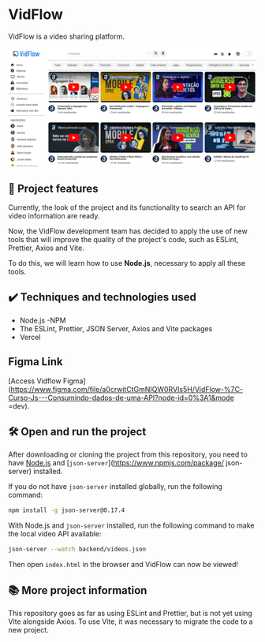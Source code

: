 # VidFlow

VidFlow is a video sharing platform.

![Screenshot from Vidflow.](./vidflow.png)

## 🔨 Project features

Currently, the look of the project and its functionality to search an API for video information are ready.

Now, the VidFlow development team has decided to apply the use of new tools that will improve the quality of the project's code, such as ESLint, Prettier, Axios and Vite.

To do this, we will learn how to use **Node.js**, necessary to apply all these tools.

## ✔️ Techniques and technologies used

- Node.js
-NPM
- The ESLint, Prettier, JSON Server, Axios and Vite packages
- Vercel

## Figma Link

[Access Vidflow Figma](https://www.figma.com/file/a0crwitCtGmNIQW0RVIs5H/VidFlow-%7C-Curso-Js---Consumindo-dados-de-uma-API?node-id=0%3A1&mode =dev).

## 🛠️ Open and run the project

After downloading or cloning the project from this repository, you need to have [Node.js](https://nodejs.org/) and [`json-server`](https://www.npmjs.com/package/ json-server) installed.

If you do not have `json-server` installed globally, run the following command:

```bash
npm install -g json-server@0.17.4
```

With Node.js and `json-server` installed, run the following command to make the local video API available:

```bash
json-server --watch backend/videos.json
```

Then open `index.html` in the browser and VidFlow can now be viewed!

## 📚 More project information

This repository goes as far as using ESLint and Prettier, but is not yet using Vite alongside Axios. To use Vite, it was necessary to migrate the code to a new project.